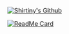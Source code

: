 <!--
### Hi there 👋


**Shirtiny/Shirtiny** is a ✨ _special_ ✨ repository because its `README.md` (this file) appears on your GitHub profile.

Here are some ideas to get you started:

- 🔭 I’m currently working on ...
- 🌱 I’m currently learning ...
- 👯 I’m looking to collaborate on ...
- 🤔 I’m looking for help with ...
- 💬 Ask me about ...
- 📫 How to reach me: ...
- 😄 Pronouns: ...
- ⚡ Fun fact: ...
-->

[![Shirtiny's Github](https://github-readme-stats.vercel.app/api?username=shirtiny&title_color=00b7c3&icon_color=66cccc&show_icons=true&hide_border=true)](https://shirtiny.cn)

[![ReadMe Card](https://github-readme-stats.vercel.app/api/pin/?username=shirtiny&repo=SubEditor&show_owner=true)](https://github.com/Shirtiny/SubEditor)
